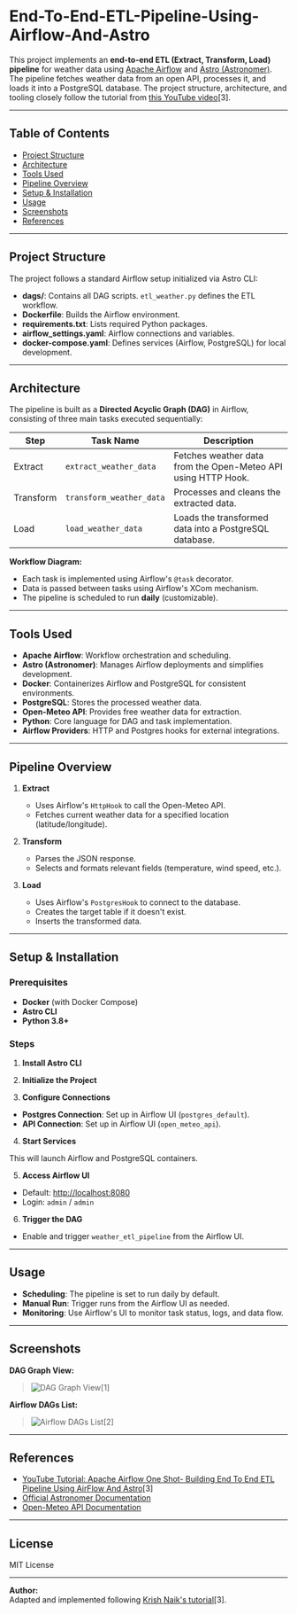 # End-To-End-ETL-Pipeline-Using-Airflow-And-Astro

This project implements an **end-to-end ETL (Extract, Transform, Load) pipeline** for weather data using [Apache Airflow](https://airflow.apache.org/) and [Astro (Astronomer)](https://www.astronomer.io/). The pipeline fetches weather data from an open API, processes it, and loads it into a PostgreSQL database. The project structure, architecture, and tooling closely follow the tutorial from [this YouTube video](https://www.youtube.com/watch?v=Y_vQyMljDsE)[3].

---

## Table of Contents

- [Project Structure](#project-structure)
- [Architecture](#architecture)
- [Tools Used](#tools-used)
- [Pipeline Overview](#pipeline-overview)
- [Setup & Installation](#setup--installation)
- [Usage](#usage)
- [Screenshots](#screenshots)
- [References](#references)

---

## Project Structure

The project follows a standard Airflow setup initialized via Astro CLI:

- **dags/**: Contains all DAG scripts. `etl_weather.py` defines the ETL workflow.
- **Dockerfile**: Builds the Airflow environment.
- **requirements.txt**: Lists required Python packages.
- **airflow_settings.yaml**: Airflow connections and variables.
- **docker-compose.yaml**: Defines services (Airflow, PostgreSQL) for local development.

---

## Architecture

The pipeline is built as a **Directed Acyclic Graph (DAG)** in Airflow, consisting of three main tasks executed sequentially:

| Step                     | Task Name                | Description                                                      |
|--------------------------|--------------------------|------------------------------------------------------------------|
| Extract                  | `extract_weather_data`   | Fetches weather data from the Open-Meteo API using HTTP Hook.    |
| Transform                | `transform_weather_data` | Processes and cleans the extracted data.                         |
| Load                     | `load_weather_data`      | Loads the transformed data into a PostgreSQL database.           |

**Workflow Diagram:**


- Each task is implemented using Airflow's `@task` decorator.
- Data is passed between tasks using Airflow's XCom mechanism.
- The pipeline is scheduled to run **daily** (customizable).

---

## Tools Used

- **Apache Airflow**: Workflow orchestration and scheduling.
- **Astro (Astronomer)**: Manages Airflow deployments and simplifies development.
- **Docker**: Containerizes Airflow and PostgreSQL for consistent environments.
- **PostgreSQL**: Stores the processed weather data.
- **Open-Meteo API**: Provides free weather data for extraction.
- **Python**: Core language for DAG and task implementation.
- **Airflow Providers**: HTTP and Postgres hooks for external integrations.

---

## Pipeline Overview

1. **Extract**
   - Uses Airflow's `HttpHook` to call the Open-Meteo API.
   - Fetches current weather data for a specified location (latitude/longitude).

2. **Transform**
   - Parses the JSON response.
   - Selects and formats relevant fields (temperature, wind speed, etc.).

3. **Load**
   - Uses Airflow's `PostgresHook` to connect to the database.
   - Creates the target table if it doesn't exist.
   - Inserts the transformed data.

---

## Setup & Installation

### Prerequisites

- **Docker** (with Docker Compose)
- **Astro CLI**
- **Python 3.8+**

### Steps

1. **Install Astro CLI**

2. **Initialize the Project**

3. **Configure Connections**
- **Postgres Connection**: Set up in Airflow UI (`postgres_default`).
- **API Connection**: Set up in Airflow UI (`open_meteo_api`).

4. **Start Services**

This will launch Airflow and PostgreSQL containers.

5. **Access Airflow UI**
- Default: [http://localhost:8080](http://localhost:8080)
- Login: `admin` / `admin`

6. **Trigger the DAG**
- Enable and trigger `weather_etl_pipeline` from the Airflow UI.

---

## Usage

- **Scheduling**: The pipeline is set to run daily by default.
- **Manual Run**: Trigger runs from the Airflow UI as needed.
- **Monitoring**: Use Airflow's UI to monitor task status, logs, and data flow.

---

## Screenshots

**DAG Graph View:**

> ![DAG Graph View](attachment:image.jpg)[1]

**Airflow DAGs List:**

> ![Airflow DAGs List](attachment:Screenshot-2025-07-02-210637.jpg)[2]

---

## References

- [YouTube Tutorial: Apache Airflow One Shot- Building End To End ETL Pipeline Using AirFlow And Astro](https://www.youtube.com/watch?v=Y_vQyMljDsE)[3]
- [Official Astronomer Documentation](https://docs.astronomer.io/)
- [Open-Meteo API Documentation](https://open-meteo.com/)

---

## License

MIT License

---

**Author:**  
Adapted and implemented following [Krish Naik's tutorial](https://www.youtube.com/watch?v=Y_vQyMljDsE)[3].

